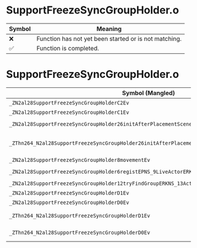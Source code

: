 # SupportFreezeSyncGroupHolder.o
| Symbol | Meaning 
| ------------- | ------------- 
| :x: | Function has not yet been started or is not matching. 
| :white_check_mark: | Function is completed. 


# SupportFreezeSyncGroupHolder.o
| Symbol (Mangled) | Symbol (Demangled) | Decompiled? |
| ------------- |  ------------- | ------------- |
| `_ZN2al28SupportFreezeSyncGroupHolderC2Ev` | `al::SupportFreezeSyncGroupHolder::SupportFreezeSyncGroupHolder(void)` | :white_check_mark: |
| `_ZN2al28SupportFreezeSyncGroupHolderC1Ev` | `al::SupportFreezeSyncGroupHolder::SupportFreezeSyncGroupHolder(void)` | :white_check_mark: |
| `_ZN2al28SupportFreezeSyncGroupHolder26initAfterPlacementSceneObjERKNS_13ActorInitInfoE` | `al::SupportFreezeSyncGroupHolder::initAfterPlacementSceneObj(al::ActorInitInfo const&)` | :white_check_mark: |
| `_ZThn264_N2al28SupportFreezeSyncGroupHolder26initAfterPlacementSceneObjERKNS_13ActorInitInfoE` | ``non-virtual thunk to'al::SupportFreezeSyncGroupHolder::initAfterPlacementSceneObj(al::ActorInitInfo const&)` | :white_check_mark: |
| `_ZN2al28SupportFreezeSyncGroupHolder8movementEv` | `al::SupportFreezeSyncGroupHolder::movement(void)` | :white_check_mark: |
| `_ZN2al28SupportFreezeSyncGroupHolder6registEPNS_9LiveActorERKNS_13ActorInitInfoE` | `al::SupportFreezeSyncGroupHolder::regist(al::LiveActor *,al::ActorInitInfo const&)` | :white_check_mark: |
| `_ZN2al28SupportFreezeSyncGroupHolder12tryFindGroupERKNS_13ActorInitInfoE` | `al::SupportFreezeSyncGroupHolder::tryFindGroup(al::ActorInitInfo const&)` | :white_check_mark: |
| `_ZN2al28SupportFreezeSyncGroupHolderD1Ev` | `al::SupportFreezeSyncGroupHolder::~SupportFreezeSyncGroupHolder()` | :white_check_mark: |
| `_ZN2al28SupportFreezeSyncGroupHolderD0Ev` | `al::SupportFreezeSyncGroupHolder::~SupportFreezeSyncGroupHolder()` | :white_check_mark: |
| `_ZThn264_N2al28SupportFreezeSyncGroupHolderD1Ev` | ``non-virtual thunk to'al::SupportFreezeSyncGroupHolder::~SupportFreezeSyncGroupHolder()` | :white_check_mark: |
| `_ZThn264_N2al28SupportFreezeSyncGroupHolderD0Ev` | ``non-virtual thunk to'al::SupportFreezeSyncGroupHolder::~SupportFreezeSyncGroupHolder()` | :white_check_mark: |
